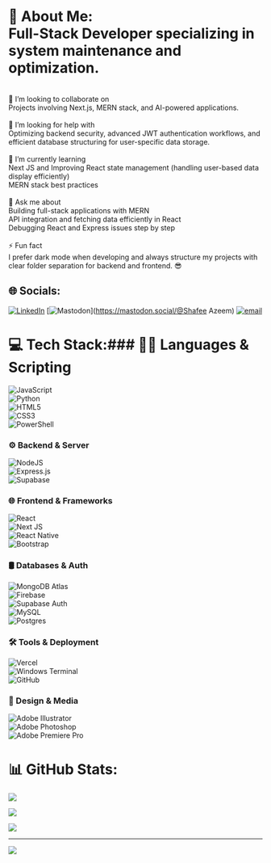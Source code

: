 # 💫 About Me: <br>Full-Stack Developer specializing in system maintenance and optimization.<br>
<br>👯 I’m looking to collaborate on<br>Projects involving Next.js, MERN stack, and AI-powered applications.<br><br>🤝 I’m looking for help with<br>Optimizing backend security, advanced JWT authentication workflows, and efficient database structuring for user-specific data storage.<br><br>🌱 I’m currently learning<br>Next JS and Improving React state management (handling user-based data display efficiently)<br>MERN stack best practices<br><br>💬 Ask me about<br>Building full-stack applications with MERN<br>API integration and fetching data efficiently in React<br>Debugging React and Express issues step by step<br><br>⚡ Fun fact<br>I prefer dark mode when developing and always structure my projects with clear folder separation for backend and frontend. 😎


## 🌐 Socials:
[![LinkedIn](https://img.shields.io/badge/LinkedIn-%230077B5.svg?logo=linkedin&logoColor=white)](https://linkedin.com/in/shafee-azeem) [![Mastodon](https://img.shields.io/badge/-MASTODON-%232B90D9?logo=mastodon&logoColor=white)](https://mastodon.social/@Shafee Azeem) [![email](https://img.shields.io/badge/Email-D14836?logo=gmail&logoColor=white)](mailto:shafeeazeemag@gmail.com) 

# 💻 Tech Stack:### 👨‍💻 Languages & Scripting
![JavaScript](https://img.shields.io/badge/javascript-%23323330.svg?style=for-the-badge&logo=javascript&logoColor=%23F7DF1E)  
![Python](https://img.shields.io/badge/python-3670A0?style=for-the-badge&logo=python&logoColor=ffdd54)  
![HTML5](https://img.shields.io/badge/html5-%23E34F26.svg?style=for-the-badge&logo=html5&logoColor=white)  
![CSS3](https://img.shields.io/badge/css3-%231572B6.svg?style=for-the-badge&logo=css3&logoColor=white)  
![PowerShell](https://img.shields.io/badge/PowerShell-%235391FE.svg?style=for-the-badge&logo=powershell&logoColor=white)

### ⚙️ Backend & Server
![NodeJS](https://img.shields.io/badge/node.js-6DA55F?style=for-the-badge&logo=node.js&logoColor=white)  
![Express.js](https://img.shields.io/badge/express.js-%23404d59.svg?style=for-the-badge&logo=express&logoColor=%2361DAFB)  
![Supabase](https://img.shields.io/badge/supabase-3ECF8E?style=for-the-badge&logo=supabase&logoColor=white)

### 🌐 Frontend & Frameworks
![React](https://img.shields.io/badge/react-%2320232a.svg?style=for-the-badge&logo=react&logoColor=%2361DAFB)  
![Next JS](https://img.shields.io/badge/Next-black?style=for-the-badge&logo=next.js&logoColor=white)  
![React Native](https://img.shields.io/badge/react_native-%2320232a.svg?style=for-the-badge&logo=react&logoColor=%2361DAFB)  
![Bootstrap](https://img.shields.io/badge/bootstrap-%238511FA.svg?style=for-the-badge&logo=bootstrap&logoColor=white)

### 🛢️ Databases & Auth
![MongoDB Atlas](https://img.shields.io/badge/MongoDB%20Atlas-47A248?style=for-the-badge&logo=mongodb&logoColor=white)  
![Firebase](https://img.shields.io/badge/firebase-a08021?style=for-the-badge&logo=firebase&logoColor=ffcd34)  
![Supabase Auth](https://img.shields.io/badge/Supabase%20Auth-3ECF8E?style=for-the-badge&logo=supabase&logoColor=white)  
![MySQL](https://img.shields.io/badge/mysql-4479A1.svg?style=for-the-badge&logo=mysql&logoColor=white)  
![Postgres](https://img.shields.io/badge/postgres-%23316192.svg?style=for-the-badge&logo=postgresql&logoColor=white)

### 🛠️ Tools & Deployment
![Vercel](https://img.shields.io/badge/vercel-%23000000.svg?style=for-the-badge&logo=vercel&logoColor=white)  
![Windows Terminal](https://img.shields.io/badge/Windows%20Terminal-%234D4D4D.svg?style=for-the-badge&logo=windows-terminal&logoColor=white)  
![GitHub](https://img.shields.io/badge/github-%23121011.svg?style=for-the-badge&logo=github&logoColor=white)

### 🎨 Design & Media
![Adobe Illustrator](https://img.shields.io/badge/adobe%20illustrator-%23FF9A00.svg?style=for-the-badge&logo=adobe%20illustrator&logoColor=white)  
![Adobe Photoshop](https://img.shields.io/badge/adobe%20photoshop-%2331A8FF.svg?style=for-the-badge&logo=adobe%20photoshop&logoColor=white)  
![Adobe Premiere Pro](https://img.shields.io/badge/Adobe%20Premiere%20Pro-9999FF.svg?style=for-the-badge&logo=Adobe%20Premiere%20Pro&logoColor=white)
# 📊 GitHub Stats:

<!-- GitHub Stats -->
![](https://github-readme-stats.vercel.app/api?username=shafee-ee&theme=dark&hide_border=false&include_all_commits=true&count_private=true)

<!-- GitHub Streak -->
![](https://nirzak-streak-stats.vercel.app/?user=shafee-ee&theme=dark&hide_border=false&count_private=true)

<!-- Top Languages -->
![](https://github-readme-stats.vercel.app/api/top-langs/?username=shafee-ee&theme=dark&hide_border=false&include_all_commits=true&count_private=true&layout=compact)

---
[![](https://visitcount.itsvg.in/api?id=shafee-ee&icon=0&color=0)](https://visitcount.itsvg.in)

<!-- Proudly created with GPRM ( https://gprm.itsvg.in ) -->
